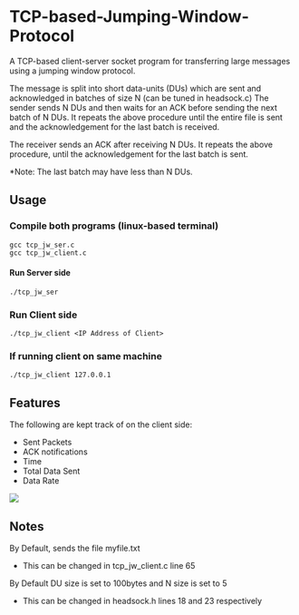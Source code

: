 # TCP-based-Jumping-Window-Protocol
A TCP-based client-server socket program for transferring large messages using a jumping window protocol. 

The message is split into short data-units (DUs) which are sent and acknowledged in batches of size N (can be tuned in headsock.c) The sender sends N DUs and then waits for an ACK before sending the next batch of N DUs. It repeats the above procedure until the entire file is sent and the acknowledgement for the last batch is received. 

The receiver sends an ACK after receiving N DUs. It repeats the above procedure, until the acknowledgement for the last batch is sent. 

*Note: The last batch may have less than N DUs.

## Usage 

### Compile both programs (linux-based terminal)

 ```
 gcc tcp_jw_ser.c
 gcc tcp_jw_client.c
 ```

#### Run Server side

```
./tcp_jw_ser
```

### Run Client side

```
./tcp_jw_client <IP Address of Client>
```
### If running client on same machine

```
./tcp_jw_client 127.0.0.1
```

## Features
The following are kept track of on the client side:
- Sent Packets
- ACK notifications
- Time
- Total Data Sent
- Data Rate

![](/sample) 

## Notes
By Default, sends the file myfile.txt
- This can be changed in tcp_jw_client.c line 65
       
By Default DU size is set to 100bytes and N size is set to 5
- This can be changed in headsock.h lines 18 and 23 respectively

